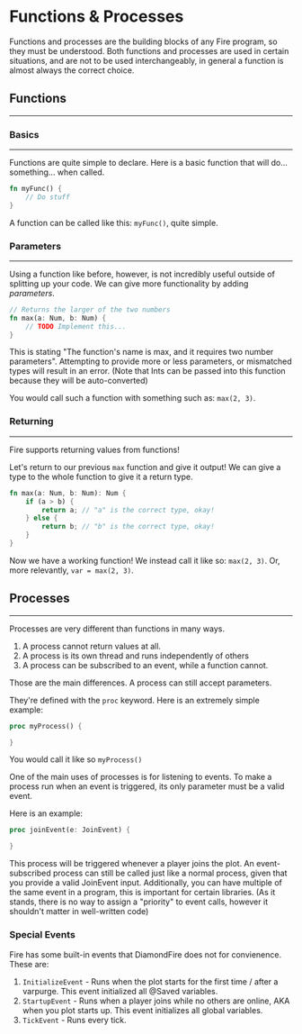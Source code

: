 # Functions & Processes
Functions and processes are the building blocks of any Fire program, so they must be understood.
Both functions and processes are used in certain situations, and are not to be used interchangeably, in general a function is almost always the correct choice.



## Functions
---
### Basics
---
Functions are quite simple to declare.
Here is a basic function that will do... something... when called.
```rs
fn myFunc() {
    // Do stuff
}
```
A function can be called like this: `myFunc()`, quite simple.

### Parameters
---
Using a function like before, however, is not incredibly useful outside of splitting up your code. We can give more functionality by adding *parameters*.
```rs
// Returns the larger of the two numbers
fn max(a: Num, b: Num) {
    // TODO Implement this...
}
```
This is stating "The function's name is max, and it requires two number parameters". Attempting to provide more or less parameters, or mismatched types will result in an error. (Note that Ints can be passed into this function because they will be auto-converted)

You would call such a function with something such as: `max(2, 3)`.

### Returning
---
Fire supports returning values from functions!

Let's return to our previous `max` function and give it output! 
We can give a type to the whole function to give it a return type.
```rs
fn max(a: Num, b: Num): Num {
    if (a > b) {
        return a; // "a" is the correct type, okay!
    } else {
        return b; // "b" is the correct type, okay!
    }
}
```
Now we have a working function! 
We instead call it like so: `max(2, 3)`. Or, more relevantly, `var = max(2, 3)`.





## Processes
---
Processes are very different than functions in many ways.
1. A process cannot return values at all.
2. A process is its own thread and runs independently of others
3. A process can be subscribed to an event, while a function cannot.

Those are the main differences. A process can still accept parameters.

They're defined with the `proc` keyword.
Here is an extremely simple example:
```rs
proc myProcess() {

}
```
You would call it like so `myProcess()`

One of the main uses of processes is for listening to events. 
To make a process run when an event is triggered, its only parameter must be a valid event.

Here is an example:
```rs
proc joinEvent(e: JoinEvent) {

}
```
This process will be triggered whenever a player joins the plot.
An event-subscribed process can still be called just like a normal process, given that you provide a valid JoinEvent input.
Additionally, you can have multiple of the same event in a program, this is important for certain libraries.
(As it stands, there is no way to assign a "priority" to event calls, however it shouldn't matter in well-written code)

### Special Events
Fire has some built-in events that DiamondFire does not for convienence.
These are:
1. `InitializeEvent` - Runs when the plot starts for the first time / after a varpurge. This event initialized all @Saved variables.
2. `StartupEvent` - Runs when a player joins while no others are online, AKA when you plot starts up. This event initializes all global variables.
3. `TickEvent` - Runs every tick.

